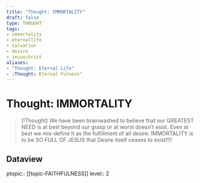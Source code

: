 ```yaml
---
title: "Thought: IMMORTALITY"
draft: false
type: THOUGHT
tags:
- immortality
- eternallife
- salvation
- desire
- jesuschrist
aliases:
- "Thought: Eternal Life"
- :Thought: Eternal Fulness"
---
```

# Thought: IMMORTALITY
> [!Thought]
> We have been brainwashed to believe that our GREATEST NEED is at best beyond our grasp or at worst doesn’t exist.
> Even at best we mis-define It as the fulfillment of all desire.
> IMMORTALITY is to be SO FULL OF JESUS that Desire itself ceases to exist!!!!

## Dataview
ptopic:: [[topic-FAITHFULNESS]]
level:: 2

